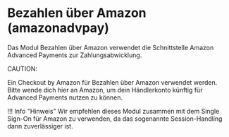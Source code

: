 # Bezahlen über Amazon \(amazonadvpay\) 

Das Modul Bezahlen über Amazon verwendet die Schnittstelle Amazon Advanced Payments zur Zahlungsabwicklung.

CAUTION:

Ein Checkout by Amazon für Bezahlen über Amazon verwendet werden. Bitte wende dich hier an Amazon, um dein Händlerkonto künftig für Advanced Payments nutzen zu können.

!!! Info "Hinweis"
	 Wir empfehlen dieses Modul zusammen mit dem Single Sign-On für Amazon zu verwenden, da das sogenannte Session-Handling dann zuverlässiger ist.

  

  

  

  




